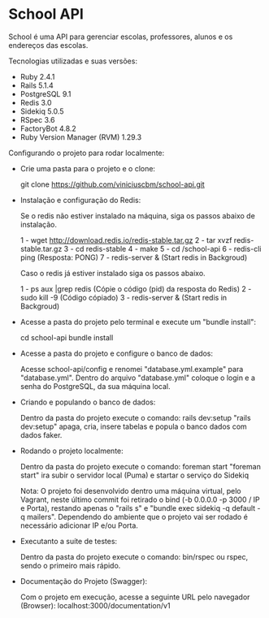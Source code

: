 # School API

School é uma API para gerenciar escolas, professores, alunos e os endereços das escolas.

Tecnologias utilizadas e suas versões:

* Ruby 2.4.1
* Rails 5.1.4
* PostgreSQL 9.1
* Redis 3.0
* Sidekiq 5.0.5
* RSpec 3.6
* FactoryBot 4.8.2
* Ruby Version Manager (RVM) 1.29.3

Configurando o projeto para rodar localmente:

* Crie uma pasta para o projeto e o clone:

  git clone https://github.com/viniciuscbm/school-api.git

* Instalação e configuração do Redis:

  Se o redis não estiver instalado na máquina, siga os passos abaixo de instalação.

  1 - wget http://download.redis.io/redis-stable.tar.gz
  2 - tar xvzf redis-stable.tar.gz
  3 - cd redis-stable
  4 - make
  5 - cd /school-api
  6 - redis-cli ping (Resposta: PONG)
  7 - redis-server & (Start redis in Backgroud)

  Caso o redis já estiver instalado siga os passos abaixo.

  1 - ps aux |grep redis (Cópie o código (pid) da resposta do Redis)
  2 - sudo kill -9 (Código cópiado)
  3 - redis-server & (Start redis in Backgroud)

* Acesse a pasta do projeto pelo terminal e execute um "bundle install":

  cd school-api
  bundle install

* Acesse a pasta do projeto e configure o banco de dados:

  Acesse school-api/config e renomei "database.yml.example" para "database.yml".
  Dentro do arquivo "database.yml" coloque o login e a senha do PostgreSQL, da sua máquina local.

* Criando e populando o banco de dados:

  Dentro da pasta do projeto execute o comando: rails dev:setup
  "rails dev:setup" apaga, cria, insere tabelas e popula o banco dados com dados faker.

* Rodando o projeto localmente:

  Dentro da pasta do projeto execute o comando: foreman start
  "foreman start" ira subir o servidor local (Puma) e startar o serviço do Sidekiq

  Nota: O projeto foi desenvolvido dentro uma máquina virtual, pelo Vagrant, neste último commit foi retirado o bind (-b 0.0.0.0 -p 3000 / IP e Porta), restando apenas o "rails s" e "bundle exec sidekiq -q default -q mailers". Dependendo do ambiente que o projeto vai ser rodado é necessário adicionar IP e/ou Porta.

* Executanto a suíte de testes:

  Dentro da pasta do projeto execute o comando: bin/rspec ou rspec, sendo o primeiro mais rápido.

* Documentação do Projeto (Swagger):

  Com o projeto em execução, acesse a seguinte URL pelo navegador (Browser): localhost:3000/documentation/v1
